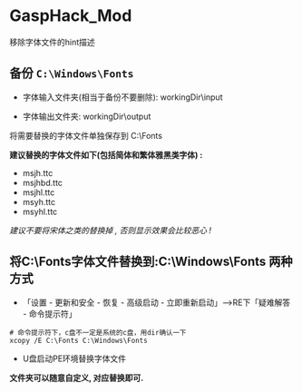 # GaspHack_Mod

移除字体文件的hint描述

## 备份 `C:\Windows\Fonts`

* 字体输入文件夹(相当于备份不要删除): workingDir\input

* 字体输出文件夹: workingDir\output

将需要替换的字体文件单独保存到 C:\Fonts

**建议替换的字体文件如下(包括简体和繁体雅黑类字体) :**

* msjh.ttc
* msjhbd.ttc
* msjhl.ttc
* msyh.ttc
* msyhl.ttc

*建议不要将宋体之类的替换掉 , 否则显示效果会比较恶心 !*

## 将C:\Fonts字体文件替换到:C:\Windows\Fonts 两种方式

* 「设置 - 更新和安全 - 恢复 - 高级启动 - 立即重新启动」-->RE下「疑难解答 - 命令提示符」

``` shell
# 命令提示符下，c盘不一定是系统的c盘，用dir确认一下
xcopy /E C:\Fonts C:\Windows\Fonts
```

* U盘启动PE环境替换字体文件

**文件夹可以随意自定义, 对应替换即可.**
